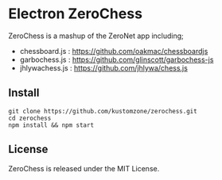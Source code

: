 Electron ZeroChess
==================

ZeroChess is a mashup of the ZeroNet app including;

* chessboard.js  : https://github.com/oakmac/chessboardjs
* garbochess.js  : https://github.com/glinscott/garbochess-js
* jhlywachess.js : https://github.com/jhlywa/chess.js

## Install

```
git clone https://github.com/kustomzone/zerochess.git
cd zerochess
npm install && npm start
```

License
--------------------------------------

ZeroChess is released under the MIT License.
